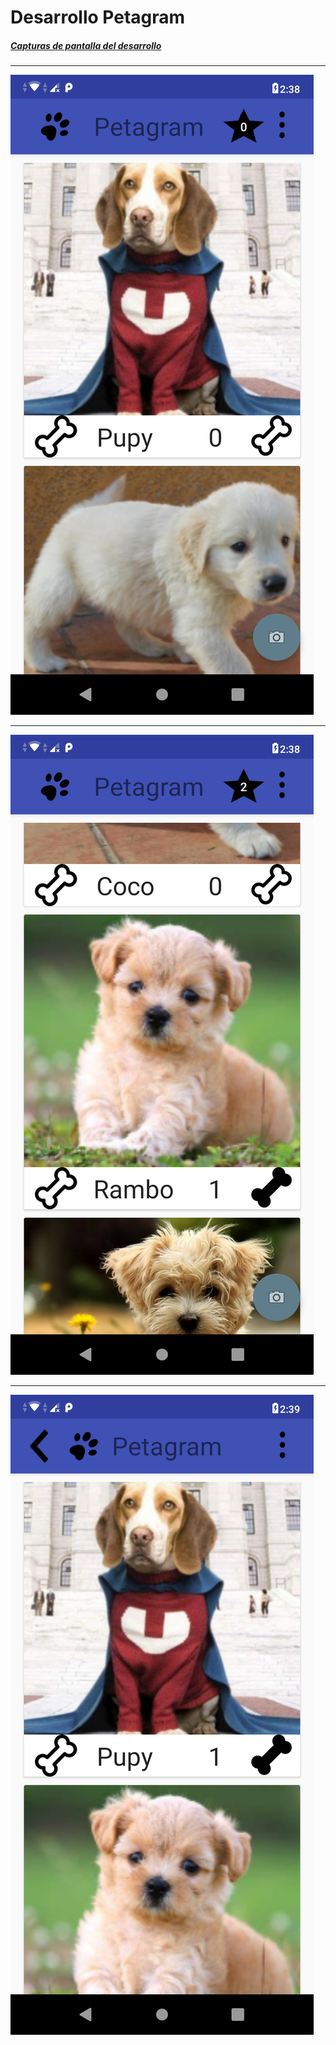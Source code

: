 # Desarrollo Petagram
<a href="https://github.com/DanielSemilleroUAO/DesarrolloPetagram/tree/master/PruebasDesarrolloro"><h5>Capturas de pantalla del desarrollo</h5></a>
<hr>
<img src="https://github.com/DanielSemilleroUAO/DesarrolloPetagram/blob/master/PruebasDesarrolloro/Screenshot_20200728-143838.png" />
<hr>
<img src="https://github.com/DanielSemilleroUAO/DesarrolloPetagram/blob/master/PruebasDesarrolloro/Screenshot_20200728-143900.png" />
<hr>
<img src="https://github.com/DanielSemilleroUAO/DesarrolloPetagram/blob/master/PruebasDesarrolloro/Screenshot_20200728-143917.png" />
